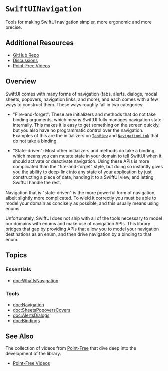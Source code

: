 # ``SwiftUINavigation``

Tools for making SwiftUI navigation simpler, more ergonomic and more precise.

## Additional Resources

- [GitHub Repo](https://github.com/pointfreeco/swiftui-navigation)
- [Discussions](https://github.com/pointfreeco/swiftui-navigation/discussions)
- [Point-Free Videos](https://www.pointfree.co/collections/swiftui/navigation)

## Overview

SwiftUI comes with many forms of navigation (tabs, alerts, dialogs, modal sheets, popovers, 
navigation links, and more), and each comes with a few ways to construct them. These ways roughly 
fall in two categories:

  * "Fire-and-forget": These are initializers and methods that do not take binding arguments, which 
    means SwiftUI fully manages navigation state internally. This makes it is easy to get something 
    on the screen quickly, but you also have no programmatic control over the navigation. Examples 
    of this are the initializers on [`TabView`][TabView.init] and 
    [`NavigationLink`][NavigationLink.init] that do not take a binding.

  * "State-driven": Most other initializers and methods do take a binding, which means you can 
    mutate state in your domain to tell SwiftUI when it should activate or deactivate navigation. 
    Using these APIs is more complicated than the "fire-and-forget" style, but doing so instantly 
    gives you the ability to deep-link into any state of your application by just constructing a 
    piece of data, handing it to a SwiftUI view, and letting SwiftUI handle the rest.

Navigation that is "state-driven" is the more powerful form of navigation, albeit slightly more 
complicated. To wield it correctly you must be able to model your domain as concisely as possible,
and this usually means using enums.

Unfortunately, SwiftUI does not ship with all of the tools necessary to model our domains with 
enums and make use of navigation APIs. This library bridges that gap by providing APIs that allow
you to model your navigation destinations as an enum, and then drive navigation by a binding
to that enum.

## Topics

### Essentials

- <doc:WhatIsNavigation>

### Tools

- <doc:Navigation>
- <doc:SheetsPopoversCovers>
- <doc:AlertsDialogs>
- <doc:Bindings>

## See Also

The collection of videos from [Point-Free](https://www.pointfree.co) that dive deep into the
development of the library.

* [Point-Free Videos](https://www.pointfree.co/collections/swiftui/navigation)

[NavigationLink.init]: https://developer.apple.com/documentation/swiftui/navigationlink/init(destination:label:)-27n7s
[TabView.init]: https://developer.apple.com/documentation/swiftui/tabview/init(content:)
